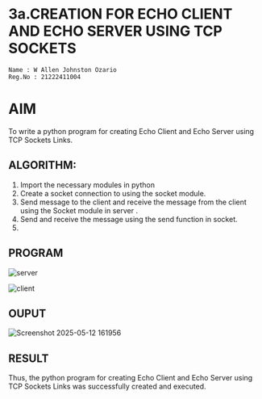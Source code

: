 # 3a.CREATION FOR ECHO CLIENT AND ECHO SERVER USING TCP SOCKETS
~~~
Name : W Allen Johnston Ozario
Reg.No : 21222411004
~~~
# AIM
To write a python program for creating Echo Client and Echo Server using TCP
Sockets Links.
## ALGORITHM:
1. Import the necessary modules in python
2. Create a socket connection to using the socket module.
3. Send message to the client and receive the message from the client using the Socket module in
 server .
4. Send and receive the message using the send function in socket.
5. 
## PROGRAM

![server](https://github.com/user-attachments/assets/a6ca33d7-963e-45f5-92ac-aa57d6c85150)

![client](https://github.com/user-attachments/assets/90cd5da0-a1e5-4749-9ff2-141e597e43bc)

## OUPUT
![Screenshot 2025-05-12 161956](https://github.com/user-attachments/assets/56c4e553-feec-4b54-a050-1a80905c8df5)

## RESULT
Thus, the python program for creating Echo Client and Echo Server using TCP Sockets Links 
was successfully created and executed.
